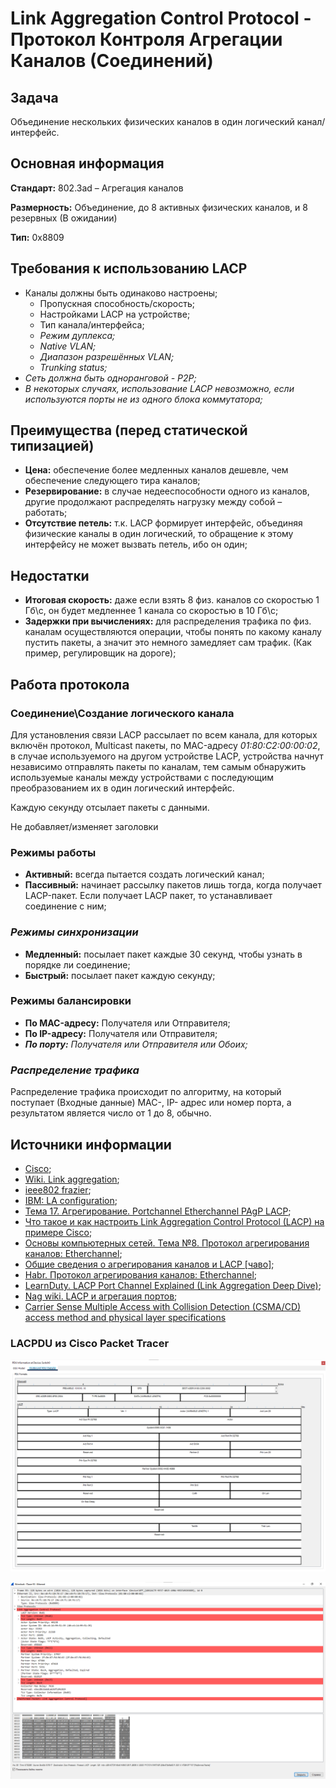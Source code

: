 # Link Aggregation Control Protocol - Протокол Контроля Агрегации Каналов (Соединений)

## Задача

Объединение  нескольких физических каналов в один логический канал/интерфейс.

## Основная информация

**Стандарт:** 802.3ad – Агрегация каналов

**Размерность:** Объединение, до 8 активных физических каналов, и 8 резервных (В ожидании)

**Тип:** 0x8809

## Требования к использованию LACP

- Каналы должны быть одинаково настроены;
  - Пропускная способность/скорость;
  - Настройками LACP на устройстве;
  - Тип канала/интерфейса;
  - *Режим дуплекса;*
  - *Native VLAN;*
  - *Диапазон разрешённых VLAN;*
  - *Trunking status;*
- *Сеть должна быть одноранговой - P2P;*
- *В некоторых случаях, использование LACP невозможно, если используются порты не из одного блока коммутатора;*

## Преимущества (перед статической типизацией)

- **Цена:** обеспечение более медленных каналов дешевле, чем обеспечение следующего тира каналов;
- **Резервирование:** в случае недееспособности одного из каналов, другие продолжают распределять нагрузку между собой – работать;
- **Отсутствие петель:** т.к. LACP формирует интерфейс, объединяя физические каналы в один логический, то обращение к этому интерфейсу не может вызвать петель, ибо он один;

## Недостатки

- **Итоговая скорость:** даже если взять 8 физ. каналов со скоростью 1 Гб\с, он будет медленнее 1 канала со скоростью в 10 Гб\с;
- **Задержки при вычислениях:** для распределения трафика по физ. каналам осуществляются операции, чтобы понять по какому каналу пустить пакеты, а значит это немного замедляет сам трафик. (Как пример, регулировщик на дороге);

## Работа протокола

### Соединение\Создание логического канала

Для установления связи LACP рассылает по всем канала, для которых включён протокол, Multicast пакеты, по MAC-адресу *01:80:C2:00:00:02*, в случае используемого на другом устройстве LACP, устройства начнут независимо отправлять пакеты по каналам, тем самым обнаружить используемые каналы между устройствами с последующим преобразованием их в один логический интерфейс.

Каждую секунду отсылает пакеты с данными.

Не добавляет/изменяет заголовки

### Режимы работы

- **Активный:** всегда пытается создать логический канал;
- **Пассивный:** начинает рассылку пакетов лишь тогда, когда получает LACP-пакет. Если получает LACP пакет, то устанавливает соединение с ним;

### *Режимы синхронизации*

- **Медленный:** посылает пакет каждые 30 секунд, чтобы узнать в порядке ли соединение;
- **Быстрый:** посылает пакет каждую секунду;

### Режимы балансировки

-	**По MAC-адресу:** Получателя или Отправителя;
-	**По IP-адресу:** Получателя или Отправителя;
-	***По порту:** Получателя или Отправителя или Обоих;*

### *Распределение трафика*

Распределение трафика происходит по алгоритму, на который поступает (Входные данные) MAC-, IP- адрес или номер порта, а результатом является число от 1 до 8, обычно.

## Источники информации

- [Cisco](https://www.cisco.com/c/en/us/td/docs/ios/12_2sb/feature/guide/sbcelacp.html);
- [Wiki. Link aggregation](https://en.wikipedia.org/wiki/Link_aggregation);
- [ieee802 frazier](https://ieee802.org/3/hssg/public/apr07/frazier_01_0407.pdf);
- [IBM: LA configuration](https://www.ibm.com/docs/en/aix/7.1?topic=aggregation-ieee-8023ad-link-configuration);
- [Тема 17. Агрегирование. Portchannel Etherchannel PAgP LACP](https://www.youtube.com/watch?v=0giUsCqvxDs&t=656s);
- [Что такое и как настроить Link Aggregation Control Protocol (LACP) на примере Cisco](https://pyatilistnik.org/lacp-cisco/);
- [Основы компьютерных сетей. Тема №8. Протокол агрегирования каналов: Etherchannel](https://habr.com/ru/articles/334778/);
- [Общие сведения о агрегирования каналов и LACP [чаво]](https://community.fs.com/ru/article/understanding-link-aggregation-control-protocol.html);
- [Habr. Протокол агрегирования каналов: Etherchannel](https://habr.com/ru/articles/334778/);
- [LearnDuty. LACP Port Channel Explained (Link Aggregation Deep Dive)](https://learnduty.com/network-techs/lacp-port-channel-explained-link-aggregation-deep-dive/);
- [Nag wiki. LACP и агрегация портов](https://nag.wiki/pages/viewpage.action?pageId=25108332);
- [Carrier Sense Multiple Access with Collision Detection (CSMA/CD) access method and physical layer specifications](http://magrawal.myweb.usf.edu/dcom/Ch3_802.3-2005_section3.pdf)

### LACPDU из Cisco Packet Tracer

![LACPDU из Cisco Packet Tracer](image.png)

![LACPDU из Wireshark](image-1.png)
